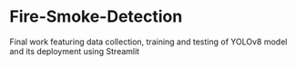 # Fire-Smoke-Detection
Final work featuring data collection, training and testing of YOLOv8 model and its deployment using Streamlit
